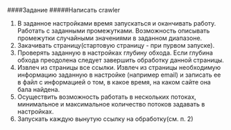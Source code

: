 ####Задание
#####Написать crawler
1. В заданное настройками время запускаться и оканчивать работу. 
   Работать с заданными промежутками. 
   Возможность описывать промежутки случайными значениями в заданном диапазоне.
2. Закачивать страницу(стартовую страницу - 
   при пурвом запуске).
3. Проверять заданную в настройках глубину обхода. 
   Если глубина обхода преодолена следует завершить 
   обработку данной страницы.
4. Извлеч из страницы все ссылки. 
   Извлеч из страницы необходимую информацию заданную в настройке 
   (например email) и записать ее в файл с информацией о том,
   в какое время, на каком сайте она бала найдена.  
5. Осуществить возможность работать в нескольких потоках,
   минимальное и максимальное количество потоков задавать
   в настройках.
6. Запускать каждую вынутую ссылку на обработку(см. п. 2)   





